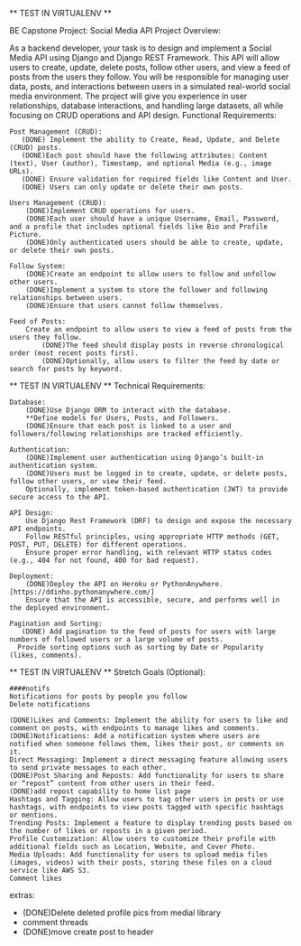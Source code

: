 

** TEST IN  VIRTUALENV **


 BE Capstone Project: Social Media API
Project Overview:

As a backend developer, your task is to design and implement a Social Media API using Django and Django REST Framework. This API will allow users to create, update, delete posts, follow other users, and view a feed of posts from the users they follow. You will be responsible for managing user data, posts, and interactions between users in a simulated real-world social media environment. The project will give you experience in user relationships, database interactions, and handling large datasets, all while focusing on CRUD operations and API design.
Functional Requirements:

    Post Management (CRUD):
       (DONE) Implement the ability to Create, Read, Update, and Delete (CRUD) posts.
       (DONE)Each post should have the following attributes: Content (text), User (author), Timestamp, and optional Media (e.g., image URLs).
       (DONE) Ensure validation for required fields like Content and User.
       (DONE) Users can only update or delete their own posts.

    Users Management (CRUD):
        (DONE)Implement CRUD operations for users.
        (DONE)Each user should have a unique Username, Email, Password, and a profile that includes optional fields like Bio and Profile Picture.
        (DONE)Only authenticated users should be able to create, update, or delete their own posts.

    Follow System:
        (DONE)Create an endpoint to allow users to follow and unfollow other users.
        (DONE)Implement a system to store the follower and following relationships between users.
        (DONE)Ensure that users cannot follow themselves.

    Feed of Posts:
        Create an endpoint to allow users to view a feed of posts from the users they follow.
            (DONE)The feed should display posts in reverse chronological order (most recent posts first).
            (DONE)Optionally, allow users to filter the feed by date or search for posts by keyword.

** TEST IN  VIRTUALENV **
Technical Requirements:

    Database:
        (DONE)Use Django ORM to interact with the database.
        **Define models for Users, Posts, and Followers.
        (DONE)Ensure that each post is linked to a user and followers/following relationships are tracked efficiently.

    Authentication:
        (DONE)Implement user authentication using Django’s built-in authentication system.
        (DONE)Users must be logged in to create, update, or delete posts, follow other users, or view their feed.
        Optionally, implement token-based authentication (JWT) to provide secure access to the API.

    API Design:
        Use Django Rest Framework (DRF) to design and expose the necessary API endpoints.
        Follow RESTful principles, using appropriate HTTP methods (GET, POST, PUT, DELETE) for different operations.
        Ensure proper error handling, with relevant HTTP status codes (e.g., 404 for not found, 400 for bad request).

    Deployment:
        (DONE)Deploy the API on Heroku or PythonAnywhere. [https://ddinho.pythonanywhere.com/]
        Ensure that the API is accessible, secure, and performs well in the deployed environment.

    Pagination and Sorting:
       (DONE) Add pagination to the feed of posts for users with large numbers of followed users or a large volume of posts.
      Provide sorting options such as sorting by Date or Popularity (likes, comments).

** TEST IN  VIRTUALENV **
Stretch Goals (Optional):
    
    ####notifs
    Notifications for posts by people you follow
    Delete notifications

    (DONE)Likes and Comments: Implement the ability for users to like and comment on posts, with endpoints to manage likes and comments.
    (DONE)Notifications: Add a notification system where users are notified when someone follows them, likes their post, or comments on it.
    Direct Messaging: Implement a direct messaging feature allowing users to send private messages to each other.
    (DONE)Post Sharing and Reposts: Add functionality for users to share or “repost” content from other users in their feed.
    (DONE)add repost capability to home list page
    Hashtags and Tagging: Allow users to tag other users in posts or use hashtags, with endpoints to view posts tagged with specific hashtags or mentions.
    Trending Posts: Implement a feature to display trending posts based on the number of likes or reposts in a given period.
    Profile Customization: Allow users to customize their profile with additional fields such as Location, Website, and Cover Photo.
    Media Uploads: Add functionality for users to upload media files (images, videos) with their posts, storing these files on a cloud service like AWS S3.
    Comment likes

extras:
- (DONE)Delete deleted profile pics from medial library
- comment threads
- (DONE)move create post to header
